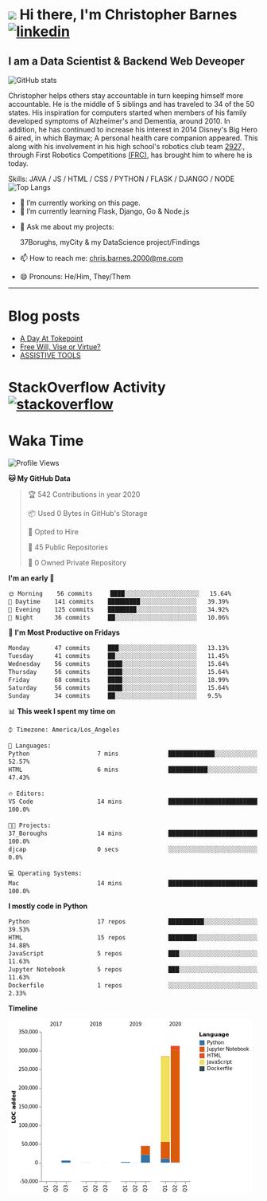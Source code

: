 # <img src="https://raw.githubusercontent.com/sidbelbase/sidbelbase/master/wave.gif" width="30px"> Hi there, I'm Christopher Barnes [<img src='https://cdn.jsdelivr.net/npm/simple-icons@3.0.1/icons/linkedin.svg' alt='linkedin' height='40'>](https://www.linkedin.com/in/chrisbarnes2000/)
<!-- [<img src='https://cdn.jsdelivr.net/npm/simple-icons@3.0.1/icons/instagram.svg' alt='instagram' height='40'>](https://www.instagram.com/dragon_dominant/)
[<img src='https://cdn.jsdelivr.net/npm/simple-icons@3.0.1/icons/twitter.svg' alt='twitter' height='40'>](https://twitter.com/Dragon_Dominant) -->

## I am a Data Scientist & Backend Web Deveoper

![GitHub stats](https://github-readme-stats.vercel.app/api?username=ChrisBarnes7404&show_icons=true&hide_title=true)

<!-- ![I am a Data Scientist](https://arturssmirnovs.github.io/github-profile-readme-generator/images/banner.png) -->

Christopher helps others stay accountable in turn keeping himself more accountable. He is the middle of 5 siblings and has traveled to 34 of the 50 states. His inspiration for computers started when members of his family developed symptoms of Alzheimer's and Dementia, around 2010. In addition, he has continued to increase his interest in 2014 Disney's Big Hero 6 aired, in which Baymax; A personal health care companion appeared. This along with his involvement in his high school's robotics club team [2927](https://frc-events.firstinspires.org/team/2927)., through First Robotics Competitions [(FRC)](https://www.firstinspires.org/robotics/frc), has brought him to where he is today.

Skills: JAVA / JS / HTML / CSS / PYTHON / FLASK / DJANGO / NODE
![Top Langs](https://github-readme-stats.vercel.app/api/top-langs/?username=ChrisBarnes7404&layout=compact)

- 🔭 I’m currently working on this page.
- 🌱 I’m currently learning Flask, Django, Go & Node.js
<!-- - 👯 I’m looking to collaborate on -  -->
<!-- - 🤔 I’m looking for help with -  -->
- 💬 Ask me about my projects:

    37Borughs, myCity & my DataScience project/Findings
- 📫 How to reach me: chris.barnes.2000@me.com
- 😄 Pronouns: He/Him, They/Them
<!-- - ⚡ Fun fact: -  -->

---

<!-- ![Profile views](https://gpvc.arturio.dev/ChrisBarnes7404) -->

# Blog posts
<!-- BLOG-POST-LIST:START -->
- [A Day At Tokepoint](https://medium.com/@christopher.barnes/a-day-at-tokepoint-f8e7b2aec53d?source=rss-1448bbd2ea82------2)
- [Free Will, Vise or Virtue?](https://medium.com/@christopher.barnes/free-will-vise-or-virtue-ca3b54a37d9?source=rss-1448bbd2ea82------2)
- [ASSISTIVE TOOLS](https://medium.com/@christopher.barnes/assistive-tools-5910f4623b15?source=rss-1448bbd2ea82------2)
<!-- BLOG-POST-LIST:END -->

# StackOverflow Activity [<img src='https://cdn.jsdelivr.net/npm/simple-icons@3.0.1/icons/stackoverflow.svg' alt='stackoverflow' height='40'>](https://stackoverflow.com/users/13986242)
<!-- STACKOVERFLOW:START -->
<!-- STACKOVERFLOW:END -->

# Waka Time
<!--START_SECTION:waka-->
![Profile Views](http://img.shields.io/badge/Profile%20Views-83-blue)

**🐱 My GitHub Data** 

> 🏆 542 Contributions in year 2020
 > 
> 📦 Used 0 Bytes in GitHub's Storage 
 > 
> 💼 Opted to Hire
 > 
> 📜 45 Public Repositories 
 > 
> 🔑 0 Owned Private Repository 
 > 
**I'm an early 🐤** 

```text
🌞 Morning    56 commits     ████░░░░░░░░░░░░░░░░░░░░░   15.64% 
🌆 Daytime    141 commits    █████████░░░░░░░░░░░░░░░░   39.39% 
🌃 Evening    125 commits    ████████░░░░░░░░░░░░░░░░░   34.92% 
🌙 Night      36 commits     ██░░░░░░░░░░░░░░░░░░░░░░░   10.06%

```
📅 **I'm Most Productive on Fridays** 

```text
Monday       47 commits     ███░░░░░░░░░░░░░░░░░░░░░░   13.13% 
Tuesday      41 commits     ██░░░░░░░░░░░░░░░░░░░░░░░   11.45% 
Wednesday    56 commits     ████░░░░░░░░░░░░░░░░░░░░░   15.64% 
Thursday     56 commits     ████░░░░░░░░░░░░░░░░░░░░░   15.64% 
Friday       68 commits     ████░░░░░░░░░░░░░░░░░░░░░   18.99% 
Saturday     56 commits     ████░░░░░░░░░░░░░░░░░░░░░   15.64% 
Sunday       34 commits     ██░░░░░░░░░░░░░░░░░░░░░░░   9.5%

```


📊 **This week I spent my time on** 

```text
⌚︎ Timezone: America/Los_Angeles

💬 Languages: 
Python                   7 mins              █████████████░░░░░░░░░░░░   52.57% 
HTML                     6 mins              ███████████░░░░░░░░░░░░░░   47.43%

🔥 Editors: 
VS Code                  14 mins             █████████████████████████   100.0%

🐱‍💻 Projects: 
37_Boroughs              14 mins             █████████████████████████   100.0% 
djcap                    0 secs              ░░░░░░░░░░░░░░░░░░░░░░░░░   0.0%

💻 Operating Systems: 
Mac                      14 mins             █████████████████████████   100.0%

```

**I mostly code in Python** 

```text
Python                   17 repos            ██████████░░░░░░░░░░░░░░░   39.53% 
HTML                     15 repos            ████████░░░░░░░░░░░░░░░░░   34.88% 
JavaScript               5 repos             ███░░░░░░░░░░░░░░░░░░░░░░   11.63% 
Jupyter Notebook         5 repos             ███░░░░░░░░░░░░░░░░░░░░░░   11.63% 
Dockerfile               1 repos             ░░░░░░░░░░░░░░░░░░░░░░░░░   2.33%

```


**Timeline**

![Chart not found](https://github.com/ChrisBarnes7404/ChrisBarnes7404/blob/master/charts/bar_graph.png) 


<!--END_SECTION:waka-->

<!-- ### Readme inspiration from

[<img align="left" src="https://github-readme-stats.vercel.app/api/pin/?username=arturssmirnovs&repo=github-profile-readme-generator" />
](https://github.com/arturssmirnovs/github-profile-readme-generator)

[<img src="https://github-readme-stats.vercel.app/api/pin/?username=anuraghazra&repo=github-readme-stats" />
](https://github.com/anuraghazra/github-readme-stats)

<br>

[<img align="left" src="https://github-readme-stats.vercel.app/api/pin/?username=gautamkrishnar&repo=blog-post-workflow" />
](https://github.com/gautamkrishnar/blog-post-workflow)

[<img src="https://github-readme-stats.vercel.app/api/pin/?username=anmol098&repo=waka-readme-stats" />
](https://github.com/anmol098/waka-readme-stats)

<br>

[<img align="left" src="https://github-readme-stats.vercel.app/api/pin/?username=avinal&repo=Profile-Readme-WakaTime" />
](https://github.com/avinal/Profile-Readme-WakaTime)

-->
